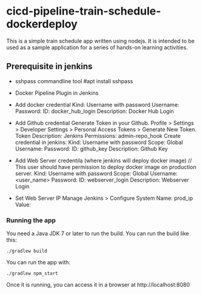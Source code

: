 # cicd-pipeline-train-schedule-dockerdeploy

This is a simple train schedule app written using nodejs. It is intended to be used as a sample application for a series of hands-on learning activities.

## Prerequisite in jenkins

- sshpass commandline tool 
        #apt install sshpass
- Docker Pipeline Plugin in Jenkins

- Add docker credential 
        Kind: Username with password
        Username: <docker hub username>
        Password: <password>
        ID: docker_hub_login
        Description: Docker Hub Login
- Add Github credential
        Generate Token in your Github. 
        Profile > Settings > Developer Settings > Personal Access Tokens > Generate New Token.
        Token Description: Jenkins
        Permissions: admin-repo_hook
        Create credential in jenkins:
        Kind: Username with password
        Scope: Global
        Username: <your github user_id>
        Password: <Access Token>
        ID: github_key
        Description: Github Key
    
- Add Web Server credentila (where jenkins will deploy docker image) // This user should have permission to deploy docker image on production server.
        Kind: Username with password
        Scope: Global
        Username: <user_name>
        Password: <password>
        ID: webserver_login
        Description: Webserver Login
- Set Web Server IP 
        Manage Jenkins > Configure System
        Name: prod_ip
        Value: <Web Server IP Address>

### Running the app

You need a Java JDK 7 or later to run the build. You can run the build like this:

    ./gradlew build

You can run the app with:

    ./gradlew npm_start

Once it is running, you can access it in a browser at http://localhost:8080
